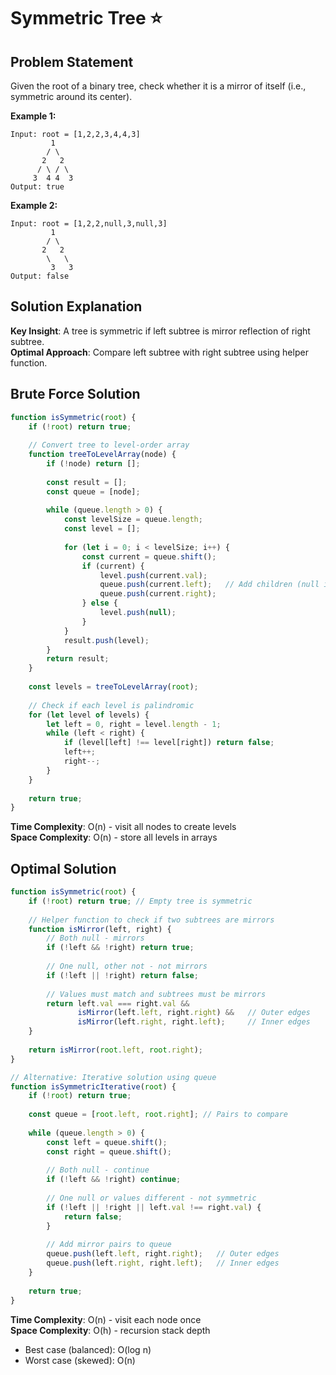 # Symmetric Tree ⭐

## Problem Statement

Given the root of a binary tree, check whether it is a mirror of itself (i.e., symmetric around its center).

**Example 1:**
```
Input: root = [1,2,2,3,4,4,3]
         1
        / \
       2   2
      / \ / \
     3  4 4  3
Output: true
```

**Example 2:**
```
Input: root = [1,2,2,null,3,null,3]
         1
        / \
       2   2
        \   \
         3   3
Output: false
```

## Solution Explanation

**Key Insight**: A tree is symmetric if left subtree is mirror reflection of right subtree.  
**Optimal Approach**: Compare left subtree with right subtree using helper function.

## Brute Force Solution

```javascript
function isSymmetric(root) {
    if (!root) return true;
    
    // Convert tree to level-order array
    function treeToLevelArray(node) {
        if (!node) return [];
        
        const result = [];
        const queue = [node];
        
        while (queue.length > 0) {
            const levelSize = queue.length;
            const level = [];
            
            for (let i = 0; i < levelSize; i++) {
                const current = queue.shift();
                if (current) {
                    level.push(current.val);
                    queue.push(current.left);   // Add children (null if none)
                    queue.push(current.right);
                } else {
                    level.push(null);
                }
            }
            result.push(level);
        }
        return result;
    }
    
    const levels = treeToLevelArray(root);
    
    // Check if each level is palindromic
    for (let level of levels) {
        let left = 0, right = level.length - 1;
        while (left < right) {
            if (level[left] !== level[right]) return false;
            left++;
            right--;
        }
    }
    
    return true;
}
```

**Time Complexity**: O(n) - visit all nodes to create levels  
**Space Complexity**: O(n) - store all levels in arrays

## Optimal Solution

```javascript
function isSymmetric(root) {
    if (!root) return true; // Empty tree is symmetric
    
    // Helper function to check if two subtrees are mirrors
    function isMirror(left, right) {
        // Both null - mirrors
        if (!left && !right) return true;
        
        // One null, other not - not mirrors
        if (!left || !right) return false;
        
        // Values must match and subtrees must be mirrors
        return left.val === right.val &&
               isMirror(left.left, right.right) &&   // Outer edges
               isMirror(left.right, right.left);     // Inner edges
    }
    
    return isMirror(root.left, root.right);
}

// Alternative: Iterative solution using queue
function isSymmetricIterative(root) {
    if (!root) return true;
    
    const queue = [root.left, root.right]; // Pairs to compare
    
    while (queue.length > 0) {
        const left = queue.shift();
        const right = queue.shift();
        
        // Both null - continue
        if (!left && !right) continue;
        
        // One null or values different - not symmetric
        if (!left || !right || left.val !== right.val) {
            return false;
        }
        
        // Add mirror pairs to queue
        queue.push(left.left, right.right);   // Outer edges
        queue.push(left.right, right.left);   // Inner edges
    }
    
    return true;
}
```

**Time Complexity**: O(n) - visit each node once  
**Space Complexity**: O(h) - recursion stack depth  
- Best case (balanced): O(log n)  
- Worst case (skewed): O(n) 
